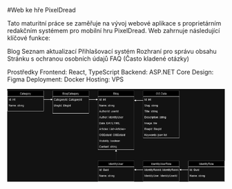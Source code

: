 #Web ke hře PixelDread

Tato maturitní práce se zaměřuje na vývoj webové aplikace s proprietárním redakčním systémem pro mobilní hru PixelDread. Web zahrnuje následující klíčové funkce:

Blog
Seznam aktualizací
Přihlašovací systém
Rozhraní pro správu obsahu
Stránku s ochranou osobních údajů
FAQ (Často kladené otázky)

Prostředky
Frontend: React, TypeScript
Backend: ASP.NET Core
Design: Figma
Deployment: Docker
Hosting: VPS





<img src="./MP-Pop-v5Diagram.drawio.png"/>
